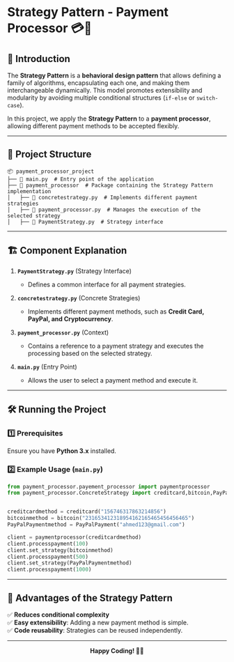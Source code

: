 # Strategy Pattern - Payment Processor 💳🔄

## 📌 Introduction
The **Strategy Pattern** is a **behavioral design pattern** that allows defining a family of algorithms, encapsulating each one, and making them interchangeable dynamically. This model promotes extensibility and modularity by avoiding multiple conditional structures (`if-else` or `switch-case`).

In this project, we apply the **Strategy Pattern** to a **payment processor**, allowing different payment methods to be accepted flexibly.

---

## 📁 Project Structure
```
📦 payment_processor_project
├── 📜 main.py  # Entry point of the application
├── 📂 payment_processor  # Package containing the Strategy Pattern implementation
│   ├── 📜 concretestrategy.py  # Implements different payment strategies
│   ├── 📜 payment_processor.py  # Manages the execution of the selected strategy
│   ├── 📜 PaymentStrategy.py  # Strategy interface
```

---

## 🏗️ Component Explanation

1. **`PaymentStrategy.py`** (Strategy Interface)  
   - Defines a common interface for all payment strategies.

2. **`concretestrategy.py`** (Concrete Strategies)  
   - Implements different payment methods, such as **Credit Card, PayPal, and Cryptocurrency**.

3. **`payment_processor.py`** (Context)  
   - Contains a reference to a payment strategy and executes the processing based on the selected strategy.

4. **`main.py`** (Entry Point)  
   - Allows the user to select a payment method and execute it.

---

## 🛠️ Running the Project
### 1️⃣ Prerequisites
Ensure you have **Python 3.x** installed.

### 2️⃣ Example Usage (`main.py`)
```python
from payment_processor.payement_processor import paymentprocessor
from payment_processor.ConcreteStrategy import creditcard,bitcoin,PayPalPayment


creditcardmethod = creditcard("156746317863214856") 
bitcoinmethod = bitcoin("231653412318954162165465456456465")
PayPalPaymentmethod = PayPalPayment("ahmed123@gmail.com")

client = paymentprocessor(creditcardmethod)
client.processpayment(100)
client.set_strategy(bitcoinmethod)
client.processpayment(500)
client.set_strategy(PayPalPaymentmethod)
client.processpayment(1000)
```

---

## 🎯 Advantages of the Strategy Pattern
✅ **Reduces conditional complexity**  
✅ **Easy extensibility**: Adding a new payment method is simple.  
✅ **Code reusability**: Strategies can be reused independently.  

---


<p align="center"><b>Happy Coding! 🎄✨</b></p>
